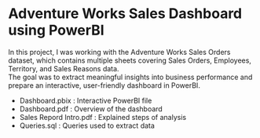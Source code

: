 # Adventure Works Sales Dashboard using PowerBI

In this project, I was working with the Adventure Works Sales Orders dataset, which contains multiple sheets covering Sales Orders, Employees, Territory, and Sales Reasons data.  
The goal was to extract meaningful insights into business performance and prepare an interactive, user-friendly dashboard in PowerBI.


- Dashboard.pbix : Interactive PowerBI file
- Dashboard.pdf : Overview of the dashboard
- Sales Repord Intro.pdf : Explained steps of analysis
- Queries.sql : Queries used to extract data
